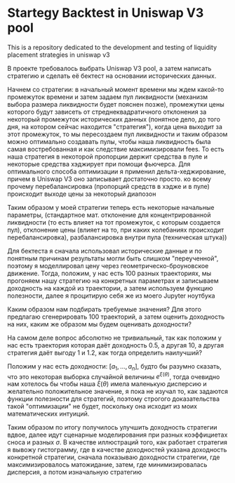 # Startegy Backtest in Uniswap V3 pool
This is a repository dedicated to the development and testing of liquidity placement strategies in uniswap v3

В проекте требовалось выбрать Uniswap V3 pool, а затем написать стратегию и сделать её бектест на основании исторических данных.

Начнем со стратегии: в начальный момент времени мы ждем какой-то промежуток времени и затем задаем пул ликвидности (механизм выбора размера ликвидности будет пояснен позже), промежутки цены которого будут зависеть от стреднеквадратичного отклонения за некоторый промежуток исторических данных (понятное дело, до того дня, на котором сейчас находится "стратегия"), когда цена выходит за этот промежуток, то мы пересоздаем пул ликвидности и таким образом можно оптимально создавать пулы, чтобы наша ликвидность была самая востребованная и как следствие максимизировали fees. То есть наша стратегия в некоторой пропорции держит средства в пуле и некоторые средства хэджирует при помощи фьючерса. Для оптимального способа оптимизации я применил дельта-хеджирование, причем в Uniswap V3 оно записывает достаточно просто. ко всему прочему перебалансировка (пропорций средств в хэдже и в пуле) происходит выходе цены за некоторый диапозон

Таким образом у моей стратегии теперь есть некоторые начальные параметры, (стандартное мат. отклонение для концентрированной ликвидности (то есть влияет на тот промежуток, с которым создается пул), отклонение цены (влияет на то, при каких колебаниях происходит перебалансировка), разбалансировка внутри пула (техническая штука))

Для бектеста я сначала использовал исторические данные и по понятным причинам результаты могли быть слишком "переученной", поэтому я моделлировал цену через геометрическо-броуновское движение. Тогда, положим, у нас есть 100 разных траекториях, мы прогоняем нашу стратегию на конкретных параметрах и записываем доходность на каждой из траектории, а затем используем функцию полезности, далее я процитирую себя же из моего Jupyter ноутбука


Каким образом нам подбирать требуемые значения? Для этого предлагаю сгенерировать 100 траекторий, а затем оценить доходность на них, каким же образом мы будем оценивать доходности?

На самом деле вопрос абсолютно не тривиальный, так как положим у нас есть траектория которая даёт доходность 0.5, а другая 10, а другая стратегия даёт выгоду 1 и 1.2, как тогда определить наилучший?

Положим у нас есть доходности: $[a_1, ..., a_n]$, будто бы разумно сказать, что это некоторая выборка случайной величины $e^{\xi(\theta)}$, тогда очевидно нам хотелось бы чтобы наша $\xi(\theta)$ имела маленькую дисперсию и желательно положительное значение, я пока не изучал то, как задаются функции полезности для стратегий, поэтому строгого доказательства такой "оптимизации" не будет, поскольку она исходит из моих математических интуиций.

Таким образом по итогу получилось улучшить доходность стратегии вдвое, далее идут сценарные моделирования при разных коэффициетах сноса и разных $\sigma$. В качестве иллюстраций того, как работает стратегия я вывожу гистограмму, где в качестве доходностей указана доходность конкретной стратегии, сначала показываю доходности стратегии, где максимизировалось матожидание, затем, где минимизировалась дисперсия, а потом изначальную стратегию
